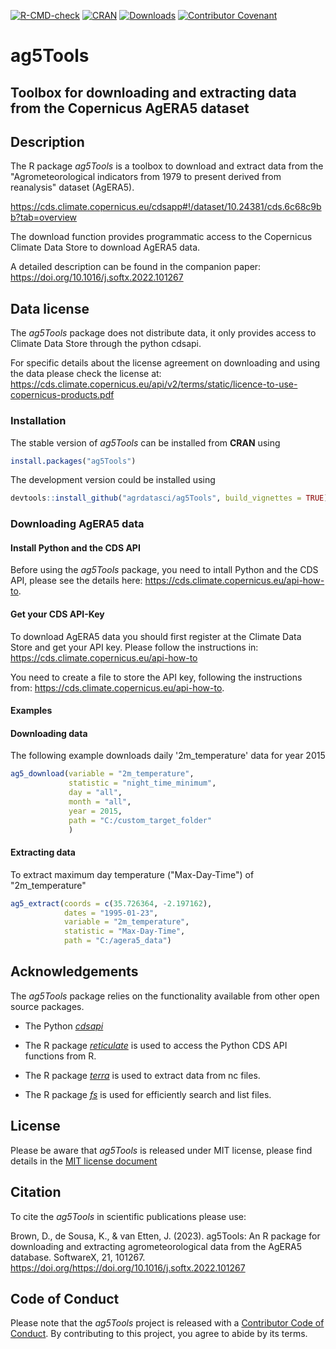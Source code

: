 <!-- badges: start -->
[![R-CMD-check](https://github.com/AgrDataSci/ag5Tools/workflows/R-CMD-check/badge.svg)](https://github.com/AgrDataSci/ag5Tools/actions)
[![CRAN](https://www.r-pkg.org/badges/version/ag5Tools)](https://cran.r-project.org/package=ag5Tools)
[![Downloads](https://cranlogs.r-pkg.org/badges/grand-total/ag5Tools)](https://cran.r-project.org/package=ag5Tools)
[![Contributor Covenant](https://img.shields.io/badge/Contributor%20Covenant-2.1-4baaaa.svg)](https://agrdatasci.github.io/ag5Tools/CODE_OF_CONDUCT.html)
 <!-- badges: end -->

# ag5Tools

## Toolbox for downloading and extracting data from the Copernicus AgERA5 dataset

## Description

The R package *ag5Tools* is a toolbox to download and extract data from the "Agrometeorological indicators from 1979 to present derived from reanalysis" dataset (AgERA5).

<https://cds.climate.copernicus.eu/cdsapp#!/dataset/10.24381/cds.6c68c9bb?tab=overview>

The download function provides programmatic access to the Copernicus Climate Data Store to download AgERA5 data.

A detailed description can be found in the companion paper: https://doi.org/10.1016/j.softx.2022.101267

## Data license

The *ag5Tools* package does not distribute data, it only provides access to Climate Data Store through the python cdsapi.

For specific details about the license agreement on downloading and using the data please check the license at: <https://cds.climate.copernicus.eu/api/v2/terms/static/licence-to-use-copernicus-products.pdf>

### Installation
The stable version of *ag5Tools* can be installed from **CRAN** using 
```r
install.packages("ag5Tools")
```  
The development version could be installed using
``` r
devtools::install_github("agrdatasci/ag5Tools", build_vignettes = TRUE)
```

### Downloading AgERA5 data

#### Install Python and the CDS API
Before using the *ag5Tools* package, you need to intall Python and the CDS API, please see the details here: https://cds.climate.copernicus.eu/api-how-to.

#### Get your CDS API-Key

To download AgERA5 data you should first register at the Climate Data Store and get your API key. Please follow the instructions in: <https://cds.climate.copernicus.eu/api-how-to>

You need to create a file to store the API key, following the instructions from: <https://cds.climate.copernicus.eu/api-how-to>. 

#### Examples

#### Downloading data

The following example downloads daily '2m_temperature' data for year 2015

``` r
ag5_download(variable = "2m_temperature",
             statistic = "night_time_minimum",
             day = "all",
             month = "all",
             year = 2015,
             path = "C:/custom_target_folder"
             )
```

#### Extracting data

To extract maximum day temperature ("Max-Day-Time") of "2m_temperature"

``` r
ag5_extract(coords = c(35.726364, -2.197162), 
            dates = "1995-01-23", 
            variable = "2m_temperature",
            statistic = "Max-Day-Time", 
            path = "C:/agera5_data")
```

## Acknowledgements

The *ag5Tools* package relies on the functionality available from other open source packages.

-   The Python [*cdsapi*](https://pypi.org/project/cdsapi/)

-   The R package [*reticulate*](https://cran.r-project.org/package=reticulate) is used to access the Python CDS API functions from R.

-   The R package [*terra*](https://cran.r-project.org/package=terra) is used to extract data from nc files.

-   The R package [*fs*](https://cran.r-project.org/package=fs) is used for efficiently search and list files.

## License

Please be aware that *ag5Tools* is released under MIT license, please find details in the [MIT license document](https://agrdatasci.github.io/ag5Tools/LICENSE.html)

## Citation
To cite the *ag5Tools* in scientific publications please use:  

Brown, D., de Sousa, K., & van Etten, J. (2023). ag5Tools: An R package for downloading and extracting agrometeorological data from the AgERA5 database. SoftwareX, 21, 101267. https://doi.org/https://doi.org/10.1016/j.softx.2022.101267 

## Code of Conduct

Please note that the *ag5Tools* project is released with a [Contributor Code of Conduct](https://agrdatasci.github.io/ag5Tools/CODE_OF_CONDUCT.html). By contributing to this project, you agree to abide by its terms.

